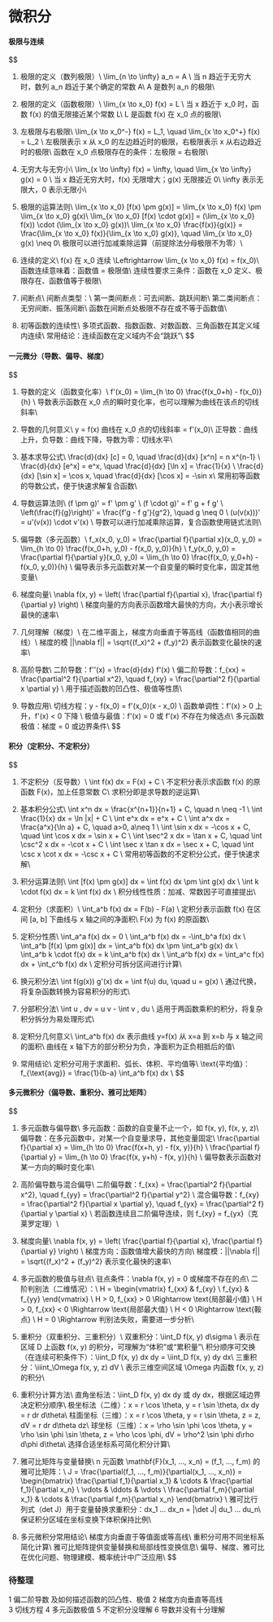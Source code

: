 # 微积分

#### 极限与连续

$$
1. 极限的定义（数列极限）\\
\lim_{n \to \infty} a_n = A \\
当 n 趋近于无穷大时，数列 a_n 趋近于某个确定的常数 A\\
A 是数列 a_n 的极限\\

2. 极限的定义（函数极限）\\
\lim_{x \to x_0} f(x) = L \\
当 x 趋近于 x_0 时，函数 f(x) 的值无限接近某个常数 L\\
L 是函数 f(x) 在 x_0 点的极限\\

3. 左极限与右极限\\
\lim_{x \to x_0^-} f(x) = L_1, \quad \lim_{x \to x_0^+} f(x) = L_2 \\
左极限表示 x 从 x_0 的左边趋近时的极限，右极限表示 x 从右边趋近时的极限\\
函数在 x_0 点极限存在的条件：左极限 = 右极限\\

4. 无穷大与无穷小\\
\lim_{x \to \infty} f(x) = \infty, \quad \lim_{x \to \infty} g(x) = 0 \\
当 x 趋近无穷大时，f(x) 无限增大；g(x) 无限接近 0\\
\infty 表示无限大，0 表示无限小\\

5. 极限的运算法则\\
\lim_{x \to x_0} [f(x) \pm g(x)] = \lim_{x \to x_0} f(x) \pm \lim_{x \to x_0} g(x)\\
\lim_{x \to x_0} [f(x) \cdot g(x)] = (\lim_{x \to x_0} f(x)) \cdot (\lim_{x \to x_0} g(x))\\
\lim_{x \to x_0} \frac{f(x)}{g(x)} = \frac{\lim_{x \to x_0} f(x)}{\lim_{x \to x_0} g(x)}, \quad \lim_{x \to x_0} g(x) \neq 0\\
极限可以进行加减乘除运算（前提除法分母极限不为零）\\

6. 连续的定义\\
f(x) 在 x_0 连续 \Leftrightarrow \lim_{x \to x_0} f(x) = f(x_0)\\
函数连续意味着：函数值 = 极限值\\
连续性要求三条件：函数在 x_0 定义、极限存在、函数值等于极限\\

7. 间断点\\
间断点类型：\\
第一类间断点：可去间断、跳跃间断\\
第二类间断点：无穷间断、振荡间断\\
函数在间断点处极限不存在或不等于函数值\\

8. 初等函数的连续性\\
多项式函数、指数函数、对数函数、三角函数在其定义域内连续\\
常用结论：连续函数在定义域内不会“跳跃”\\
$$

#### 一元微分（导数、偏导、梯度）

$$
1. 导数的定义（函数变化率）\\
f'(x_0) = \lim_{h \to 0} \frac{f(x_0+h) - f(x_0)}{h} \\
导数表示函数在 x_0 点的瞬时变化率，也可以理解为曲线在该点的切线斜率\\

2. 导数的几何意义\\
y = f(x) 曲线在 x_0 点的切线斜率 = f'(x_0)\\
正导数：曲线上升，负导数：曲线下降，导数为零：切线水平\\

3. 基本求导公式\\
\frac{d}{dx} [c] = 0, \quad \frac{d}{dx} [x^n] = n x^{n-1} \\
\frac{d}{dx} [e^x] = e^x, \quad \frac{d}{dx} [\ln x] = \frac{1}{x} \\
\frac{d}{dx} [\sin x] = \cos x, \quad \frac{d}{dx} [\cos x] = -\sin x\\
常用初等函数的导数公式，便于快速求解复合函数\\

4. 导数运算法则\\
(f \pm g)' = f' \pm g' \\
(f \cdot g)' = f' g + f g' \\
\left(\frac{f}{g}\right)' = \frac{f'g - f g'}{g^2}, \quad g \neq 0 \\
(u(v(x)))' = u'(v(x)) \cdot v'(x) \\
导数可以进行加减乘除运算，复合函数使用链式法则\\

5. 偏导数（多元函数）\\
f_x(x_0, y_0) = \frac{\partial f}{\partial x}(x_0, y_0) = \lim_{h \to 0} \frac{f(x_0+h, y_0) - f(x_0, y_0)}{h} \\
f_y(x_0, y_0) = \frac{\partial f}{\partial y}(x_0, y_0) = \lim_{h \to 0} \frac{f(x_0, y_0+h) - f(x_0, y_0)}{h} \\
偏导表示多元函数对某一个自变量的瞬时变化率，固定其他变量\\

6. 梯度向量\\
\nabla f(x, y) = \left( \frac{\partial f}{\partial x}, \frac{\partial f}{\partial y} \right) \\
梯度向量的方向表示函数增大最快的方向，大小表示增长最快的速率\\

7. 几何理解（梯度）\\
在二维平面上，梯度方向垂直于等高线（函数值相同的曲线）\\
梯度的模 ||\nabla f|| = \sqrt{(f_x)^2 + (f_y)^2} 表示函数变化最快的速率\\

8. 高阶导数\\
二阶导数：f''(x) = \frac{d}{dx} f'(x) \\
偏二阶导数：f_{xx} = \frac{\partial^2 f}{\partial x^2}, \quad f_{xy} = \frac{\partial^2 f}{\partial x \partial y} \\
用于描述函数的凹凸性、极值等性质\\

9. 导数应用\\
切线方程：y - f(x_0) = f'(x_0)(x - x_0) \\
函数单调性：f'(x) > 0 上升，f'(x) < 0 下降 \\
极值与最值：f'(x) = 0 或 f'(x) 不存在为候选点\\
多元函数极值：梯度 = 0 或边界条件\\
$$

#### 积分（定积分、不定积分）

$$
1. 不定积分（反导数）\\
\int f(x) dx = F(x) + C \\
不定积分表示求函数 f(x) 的原函数 F(x)，加上任意常数 C\\
求积分即是求导数的逆运算\\

2. 基本积分公式\\
\int x^n dx = \frac{x^{n+1}}{n+1} + C, \quad n \neq -1 \\
\int \frac{1}{x} dx = \ln |x| + C \\
\int e^x dx = e^x + C \\
\int a^x dx = \frac{a^x}{\ln a} + C, \quad a>0, a\neq 1 \\
\int \sin x dx = -\cos x + C, \quad \int \cos x dx = \sin x + C \\
\int \sec^2 x dx = \tan x + C, \quad \int \csc^2 x dx = -\cot x + C \\
\int \sec x \tan x dx = \sec x + C, \quad \int \csc x \cot x dx = -\csc x + C \\
常用初等函数的不定积分公式，便于快速求解\\

3. 积分运算法则\\
\int [f(x) \pm g(x)] dx = \int f(x) dx \pm \int g(x) dx \\
\int k \cdot f(x) dx = k \int f(x) dx \\
积分线性性质：加减、常数因子可直接提出\\

4. 定积分（求面积）\\
\int_a^b f(x) dx = F(b) - F(a) \\
定积分表示函数 f(x) 在区间 [a, b] 下曲线与 x 轴之间的净面积\\
F(x) 为 f(x) 的原函数\\

5. 定积分性质\\
\int_a^a f(x) dx = 0 \\
\int_a^b f(x) dx = -\int_b^a f(x) dx \\
\int_a^b [f(x) \pm g(x)] dx = \int_a^b f(x) dx \pm \int_a^b g(x) dx \\
\int_a^b k \cdot f(x) dx = k \int_a^b f(x) dx \\
\int_a^b f(x) dx = \int_a^c f(x) dx + \int_c^b f(x) dx \\
定积分可拆分区间进行计算\\

6. 换元积分法\\
\int f(g(x)) g'(x) dx = \int f(u) du, \quad u = g(x) \\
通过代换，将复杂函数转换为容易积分的形式\\

7. 分部积分法\\
\int u \, dv = u v - \int v \, du \\
适用于两函数乘积的积分，将复杂积分拆分为易处理形式\\

8. 定积分几何意义\\
\int_a^b f(x) dx 表示曲线 y=f(x) 从 x=a 到 x=b 与 x 轴之间的面积\\
曲线在 x 轴下方的部分积分为负，净面积为正负相抵后的值\\

9. 常用结论\\
定积分可用于求面积、弧长、体积、平均值等\\
\text{平均值}：f_{\text{avg}} = \frac{1}{b-a} \int_a^b f(x) dx \\
$$

#### 多元微积分（偏导数、重积分、雅可比矩阵）

$$
1. 多元函数与偏导数\\
多元函数：函数的自变量不止一个，如 f(x, y), f(x, y, z)\\
偏导数：在多元函数中，对某一个自变量求导，其他变量固定\\
\frac{\partial f}{\partial x} = \lim_{h \to 0} \frac{f(x+h, y) - f(x, y)}{h} \\
\frac{\partial f}{\partial y} = \lim_{h \to 0} \frac{f(x, y+h) - f(x, y)}{h} \\
偏导数表示函数对某一方向的瞬时变化率\\

2. 高阶偏导数与混合偏导\\
二阶偏导数：f_{xx} = \frac{\partial^2 f}{\partial x^2}, \quad f_{yy} = \frac{\partial^2 f}{\partial y^2} \\
混合偏导数：f_{xy} = \frac{\partial^2 f}{\partial x \partial y}, \quad f_{yx} = \frac{\partial^2 f}{\partial y \partial x} \\
若函数连续且二阶偏导连续，则 f_{xy} = f_{yx}（克莱罗定理）\\

3. 梯度向量\\
\nabla f(x, y) = \left( \frac{\partial f}{\partial x}, \frac{\partial f}{\partial y} \right) \\
梯度方向：函数值增大最快的方向\\
梯度模：||\nabla f|| = \sqrt{(f_x)^2 + (f_y)^2} 表示变化最快的速率\\

4. 多元函数的极值与驻点\\
驻点条件：\nabla f(x, y) = 0 或梯度不存在的点\\
二阶判别法（二维情况）：\\
H = \begin{vmatrix} f_{xx} & f_{xy} \\ f_{yx} & f_{yy} \end{vmatrix} \\
H > 0, f_{xx} > 0 \Rightarrow \text{局部最小值} \\
H > 0, f_{xx} < 0 \Rightarrow \text{局部最大值} \\
H < 0 \Rightarrow \text{鞍点} \\
H = 0 \Rightarrow 判别法失败，需要进一步分析\\

5. 重积分（双重积分、三重积分）\\
双重积分：\iint_D f(x, y) d\sigma \\
表示在区域 D 上函数 f(x, y) 的积分，可理解为“体积”或“累积量”\\
积分顺序可交换（在连续可积条件下）：\iint_D f(x, y) dx dy = \iint_D f(x, y) dy dx\\
三重积分：\iiint_\Omega f(x, y, z) dV \\
表示三维空间区域 \Omega 内函数 f(x, y, z) 的积分\\

6. 重积分计算方法\\
直角坐标法：\iint_D f(x, y) dx dy 或 dy dx，根据区域边界决定积分顺序\\
极坐标法（二维）：x = r \cos \theta, y = r \sin \theta, dx dy = r dr d\theta\\
柱面坐标（三维）：x = r \cos \theta, y = r \sin \theta, z = z, dV = r dr d\theta dz\\
球坐标（三维）：x = \rho \sin \phi \cos \theta, y = \rho \sin \phi \sin \theta, z = \rho \cos \phi, dV = \rho^2 \sin \phi d\rho d\phi d\theta\\
选择合适坐标系可简化积分计算\\

7. 雅可比矩阵与变量替换\\
n 元函数 \mathbf{F}(x_1, ..., x_n) = (f_1, ..., f_m) 的雅可比矩阵：\\
J = \frac{\partial(f_1, ..., f_m)}{\partial(x_1, ..., x_n)} = 
\begin{bmatrix}
\frac{\partial f_1}{\partial x_1} & \cdots & \frac{\partial f_1}{\partial x_n} \\
\vdots & \ddots & \vdots \\
\frac{\partial f_m}{\partial x_1} & \cdots & \frac{\partial f_m}{\partial x_n}
\end{bmatrix} \\
雅可比行列式（det J）用于变量替换求重积分：dx_1 ... dx_n = |\det J| du_1 ... du_n\\
保证积分区域在坐标变换下体积保持比例\\

8. 多元微积分常用结论\\
梯度方向垂直于等值面或等高线\\
重积分可用不同坐标系简化计算\\
雅可比矩阵提供变量替换和局部线性变换信息\\
偏导、梯度、雅可比在优化问题、物理建模、概率统计中广泛应用\\
$$



### 待整理

1 偏二阶导数 及如何描述函数的凹凸性、极值  2 梯度方向垂直等高线\
3 切线方程 4 多元函数极值 5 不定积分没理解  6 导数并没有十分理解
